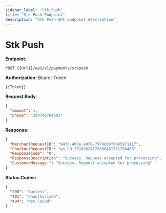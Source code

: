 ```yaml
---
sidebar_label: "Stk Push"
title: "Stk Push Endpoint"
description: "Stk Push API endpoint description"
---
```


# Stk Push

**Endpoint:**

```
POST {{Url}}/api/v1/payments/stkpush
```

**Authorization:** Bearer Token

```
{{Token}}
```

**Request Body**:

```json
{
  "amount": 1,
  "phone": "254746764503"
}
```

**Response**:

```json
{
  "MerchantRequestID": "94fc-460e-a970-797968bf6a85971117",
  "CheckoutRequestID": "ws_CO_29102024122806481791798403",
  "ResponseCode": "0",
  "ResponseDescription": "Success. Request accepted for processing",
  "CustomerMessage ": "Success. Request accepted for processing"
}
```

**Status Codes:**

```json
{
  "200": "Success",
  "401": "Unauthorized",
  "404": "Not Found"
}
```
